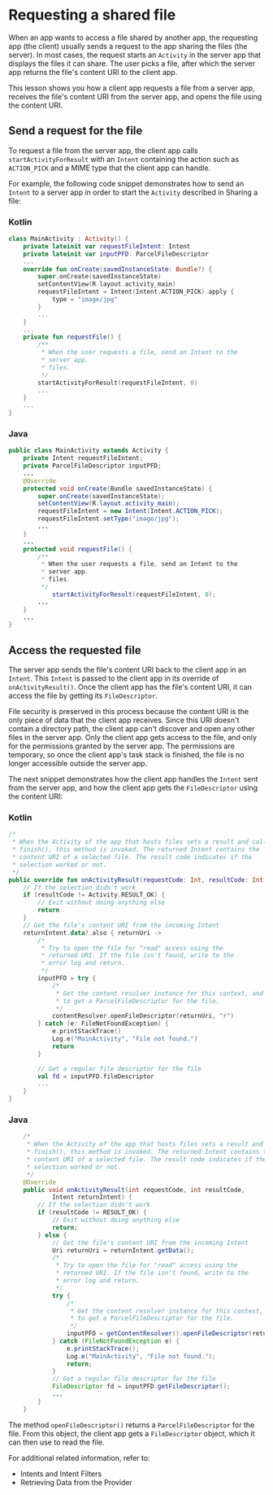 # Requesting a shared file

When an app wants to access a file shared by another app, the requesting app (the client) usually sends a request to the app sharing the files (the server). In most cases, the request starts an `Activity` in the server app that displays the files it can share. The user picks a file, after which the server app returns the file's content URI to the client app.

This lesson shows you how a client app requests a file from a server app, receives the file's content URI from the server app, and opens the file using the content URI.

Send a request for the file
---------------------------

To request a file from the server app, the client app calls `startActivityForResult` with an `Intent` containing the action such as `ACTION_PICK` and a MIME type that the client app can handle.

For example, the following code snippet demonstrates how to send an `Intent` to a server app in order to start the `Activity` described in Sharing a file:

### Kotlin

```kotlin
class MainActivity : Activity() {
    private lateinit var requestFileIntent: Intent
    private lateinit var inputPFD: ParcelFileDescriptor
    ...
    override fun onCreate(savedInstanceState: Bundle?) {
        super.onCreate(savedInstanceState)
        setContentView(R.layout.activity_main)
        requestFileIntent = Intent(Intent.ACTION_PICK).apply {
            type = "image/jpg"
        }
        ...
    }
    ...
    private fun requestFile() {
        /**
         * When the user requests a file, send an Intent to the
         * server app.
         * files.
         */
        startActivityForResult(requestFileIntent, 0)
        ...
    }
    ...
}
```

### Java

```java
public class MainActivity extends Activity {
    private Intent requestFileIntent;
    private ParcelFileDescriptor inputPFD;
    ...
    @Override
    protected void onCreate(Bundle savedInstanceState) {
        super.onCreate(savedInstanceState);
        setContentView(R.layout.activity_main);
        requestFileIntent = new Intent(Intent.ACTION_PICK);
        requestFileIntent.setType("image/jpg");
        ...
    }
    ...
    protected void requestFile() {
        /**
         * When the user requests a file, send an Intent to the
         * server app.
         * files.
         */
            startActivityForResult(requestFileIntent, 0);
        ...
    }
    ...
}
```

Access the requested file
-------------------------

The server app sends the file's content URI back to the client app in an `Intent`. This `Intent` is passed to the client app in its override of `onActivityResult()`. Once the client app has the file's content URI, it can access the file by getting its `FileDescriptor`.

File security is preserved in this process because the content URI is the only piece of data that the client app receives. Since this URI doesn't contain a directory path, the client app can't discover and open any other files in the server app. Only the client app gets access to the file, and only for the permissions granted by the server app. The permissions are temporary, so once the client app's task stack is finished, the file is no longer accessible outside the server app.

The next snippet demonstrates how the client app handles the `Intent` sent from the server app, and how the client app gets the `FileDescriptor` using the content URI:

### Kotlin

```kotlin
/*
 * When the Activity of the app that hosts files sets a result and calls
 * finish(), this method is invoked. The returned Intent contains the
 * content URI of a selected file. The result code indicates if the
 * selection worked or not.
 */
public override fun onActivityResult(requestCode: Int, resultCode: Int, returnIntent: Intent) {
    // If the selection didn't work
    if (resultCode != Activity.RESULT_OK) {
        // Exit without doing anything else
        return
    }
    // Get the file's content URI from the incoming Intent
    returnIntent.data?.also { returnUri ->
        /*
         * Try to open the file for "read" access using the
         * returned URI. If the file isn't found, write to the
         * error log and return.
         */
        inputPFD = try {
            /*
             * Get the content resolver instance for this context, and use it
             * to get a ParcelFileDescriptor for the file.
             */
            contentResolver.openFileDescriptor(returnUri, "r")
        } catch (e: FileNotFoundException) {
            e.printStackTrace()
            Log.e("MainActivity", "File not found.")
            return
        }

        // Get a regular file descriptor for the file
        val fd = inputPFD.fileDescriptor
        ...
    }
}
```

### Java

```java
    /*
     * When the Activity of the app that hosts files sets a result and calls
     * finish(), this method is invoked. The returned Intent contains the
     * content URI of a selected file. The result code indicates if the
     * selection worked or not.
     */
    @Override
    public void onActivityResult(int requestCode, int resultCode,
            Intent returnIntent) {
        // If the selection didn't work
        if (resultCode != RESULT_OK) {
            // Exit without doing anything else
            return;
        } else {
            // Get the file's content URI from the incoming Intent
            Uri returnUri = returnIntent.getData();
            /*
             * Try to open the file for "read" access using the
             * returned URI. If the file isn't found, write to the
             * error log and return.
             */
            try {
                /*
                 * Get the content resolver instance for this context, and use it
                 * to get a ParcelFileDescriptor for the file.
                 */
                inputPFD = getContentResolver().openFileDescriptor(returnUri, "r");
            } catch (FileNotFoundException e) {
                e.printStackTrace();
                Log.e("MainActivity", "File not found.");
                return;
            }
            // Get a regular file descriptor for the file
            FileDescriptor fd = inputPFD.getFileDescriptor();
            ...
        }
    }
```

The method `openFileDescriptor()` returns a `ParcelFileDescriptor` for the file. From this object, the client app gets a `FileDescriptor` object, which it can then use to read the file.

For additional related information, refer to:

*   Intents and Intent Filters
*   Retrieving Data from the Provider